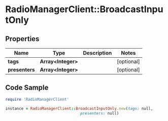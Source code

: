 # RadioManagerClient::BroadcastInputOnly

## Properties

Name | Type | Description | Notes
------------ | ------------- | ------------- | -------------
**tags** | **Array&lt;Integer&gt;** |  | [optional] 
**presenters** | **Array&lt;Integer&gt;** |  | [optional] 

## Code Sample

```ruby
require 'RadioManagerClient'

instance = RadioManagerClient::BroadcastInputOnly.new(tags: null,
                                 presenters: null)
```


